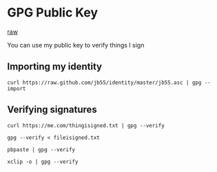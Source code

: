 # GPG Public Key

[raw](https://raw.github.com/jb55/identity/master/jb55.asc)

You can use my public key to verify things I sign

## Importing my identity

    curl https://raw.github.com/jb55/identity/master/jb55.asc | gpg --import

## Verifying signatures

    curl https://me.com/thingisigned.txt | gpg --verify

    gpg --verify < fileisigned.txt
    
    pbpaste | gpg --verify
    
    xclip -o | gpg --verify


